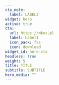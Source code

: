 ```yaml
---
cta_note:
  label: LABEL2
widget: hero
active: true
cta:
  url: https://mkos.pl
  label: Label1
  icon_pack: fas
  icon: download
widget_id: hero-cta
headless: true
weight: 5
title: TITLE
subtitle: SUBTITLE
hero_media: ""
---
```

